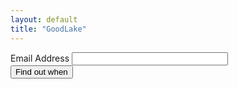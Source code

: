 ```yaml
---
layout: default
title: "GoodLake"
---
```


<div id="mc_embed_shell" class="">
<div id="" class="lexend">
  <form action="https://goodlake.us14.list-manage.com/subscribe/post?u=881f93557f333d7ba36cd796a&amp;id=874552f13b&amp;f_id=007899e1f0" method="post" id="mc-embedded-subscribe-form" name="mc-embedded-subscribe-form" class="validate mx-0 my-0" target="_blank">
    <div id="mc_embed_signup_scroll">
      <div class="mb-8">
        <label for="mce-EMAIL" class="block mb-2 text-lg">Email Address</label>
        <input style="width: 250px;" type="email" name="EMAIL" class="block required email bg-white bg-opacity-25 p-2 rounded border border-white" id="mce-EMAIL" required="" value="">
      </div>
      <div hidden=""><input type="hidden" name="tags" value="7060932"></div>
      <div id="mce-responses" class="">
          <div class="response" id="mce-error-response" class="mb-8" style="display: none;"></div>
          <div class="response" id="mce-success-response" class="mb-8" style="display: none;"></div>
      </div>
      <div aria-hidden="true" style="position: absolute; left: -5000px;">
        <input type="text" name="b_881f93557f333d7ba36cd796a_874552f13b" tabindex="-1" value="">
      </div>
      <div class="optionalParent">
        <div class="clear foot">
          <input type="submit" name="subscribe" id="mc-embedded-subscribe" class="bg-gray-900 text-white rounded p-3 cursor-pointer" value="Find out when" style="margin:0;">
        </div>
      </div>
    </div>
  </form>
</div>
<script type="text/javascript" src="//s3.amazonaws.com/downloads.mailchimp.com/js/mc-validate.js"></script><script type="text/javascript">(function($) {window.fnames = new Array(); window.ftypes = new Array();fnames[0]='EMAIL';ftypes[0]='email';fnames[1]='FNAME';ftypes[1]='text';fnames[2]='LNAME';ftypes[2]='text';fnames[3]='ADDRESS';ftypes[3]='address';fnames[4]='PHONE';ftypes[4]='phone';fnames[5]='BIRTHDAY';ftypes[5]='birthday';fnames[6]='COMPANY';ftypes[6]='text';}(jQuery));var $mcj = jQuery.noConflict(true);</script></div>

